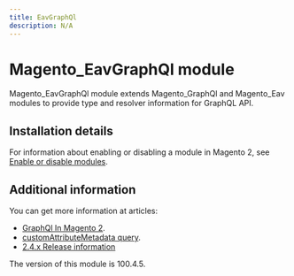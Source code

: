 ```yaml
---
title: EavGraphQl
description: N/A
---
```


# Magento_EavGraphQl module

Magento_EavGraphQl module extends Magento_GraphQl and Magento_Eav modules to provide type and resolver information for GraphQL API.

## Installation details

For information about enabling or disabling a module in Magento 2, see [Enable or disable modules](https://experienceleague.adobe.com/docs/commerce-operations/installation-guide/tutorials/manage-modules.html).

## Additional information

You can get more information at articles:

- [GraphQl In Magento 2](https://developer.adobe.com/commerce/webapi/graphql/).
- [customAttributeMetadata query](https://developer.adobe.com/commerce/webapi/graphql/schema/store/queries/custom-attribute-metadata/).
- [2.4.x Release information](https://experienceleague.adobe.com/docs/commerce-operations/release/notes/overview.html)

<InlineAlert slots="text" />
The version of this module is 100.4.5.
